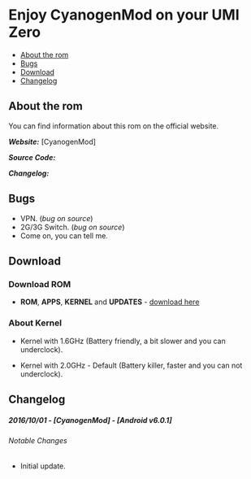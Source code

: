 # Enjoy CyanogenMod on your UMI Zero

 * [About the rom](#about-the-rom)
 * [Bugs](#bugs)
 * [Download](#download)
 * [Changelog](#changelog)

## About the rom

You can find information about this rom on the official website.

***Website:*** [CyanogenMod]

***Source Code:*** 

***Changelog:*** 

## Bugs

 * VPN. (_bug on source_)
 * 2G/3G Switch. (_bug on source_)
 * Come on, you can tell me.

## Download

### Download ROM

 * **ROM**, **APPS**, **KERNEL** and **UPDATES** - [download here](#)

### About Kernel

 * Kernel with 1.6GHz (Battery friendly, a bit slower and you can underclock).

 * Kernel with 2.0GHz - Default (Battery killer, faster and you can not underclock).

## Changelog

##### 2016/10/01 - [CyanogenMod] - [Android v6.0.1]

###### Notable Changes

 * Initial update.

